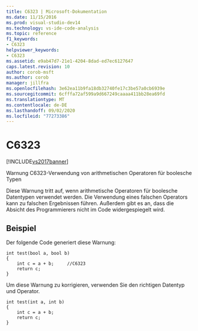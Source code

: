 ```yaml
---
title: C6323 | Microsoft-Dokumentation
ms.date: 11/15/2016
ms.prod: visual-studio-dev14
ms.technology: vs-ide-code-analysis
ms.topic: reference
f1_keywords:
- C6323
helpviewer_keywords:
- C6323
ms.assetid: e9ab47d7-21e1-4204-8dad-ed7ec6127647
caps.latest.revision: 10
author: corob-msft
ms.author: corob
manager: jillfra
ms.openlocfilehash: 3e62ea11b9fa18db32740fe17c3be57a0cb6939e
ms.sourcegitcommit: 6cfffa72af599a9d667249caaaa411bb28ea69fd
ms.translationtype: MT
ms.contentlocale: de-DE
ms.lasthandoff: 09/02/2020
ms.locfileid: "77273386"
---
```

# <a name="c6323"></a>C6323
[!INCLUDE[vs2017banner](../includes/vs2017banner.md)]

Warnung C6323-Verwendung von arithmetischen Operatoren für boolesche Typen  
  
 Diese Warnung tritt auf, wenn arithmetische Operatoren für boolesche Datentypen verwendet werden. Die Verwendung eines falschen Operators kann zu falschen Ergebnissen führen. Außerdem gibt es an, dass die Absicht des Programmierers nicht im Code widergespiegelt wird.  
  
## <a name="example"></a>Beispiel  
 Der folgende Code generiert diese Warnung:  
  
```  
int test(bool a, bool b)  
{  
    int c = a + b;     //C6323  
    return c;  
}  
```  
  
 Um diese Warnung zu korrigieren, verwenden Sie den richtigen Datentyp und Operator.  
  
```  
int test(int a, int b)  
{  
    int c = a + b;       
    return c;  
}  
```
